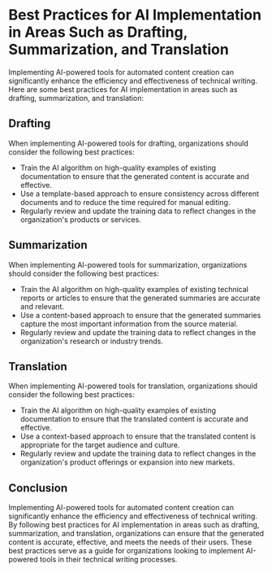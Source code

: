 Best Practices for AI Implementation in Areas Such as Drafting, Summarization, and Translation
==================================================================================================================================================

Implementing AI-powered tools for automated content creation can significantly enhance the efficiency and effectiveness of technical writing. Here are some best practices for AI implementation in areas such as drafting, summarization, and translation:

Drafting
--------

When implementing AI-powered tools for drafting, organizations should consider the following best practices:

* Train the AI algorithm on high-quality examples of existing documentation to ensure that the generated content is accurate and effective.
* Use a template-based approach to ensure consistency across different documents and to reduce the time required for manual editing.
* Regularly review and update the training data to reflect changes in the organization's products or services.

Summarization
-------------

When implementing AI-powered tools for summarization, organizations should consider the following best practices:

* Train the AI algorithm on high-quality examples of existing technical reports or articles to ensure that the generated summaries are accurate and relevant.
* Use a content-based approach to ensure that the generated summaries capture the most important information from the source material.
* Regularly review and update the training data to reflect changes in the organization's research or industry trends.

Translation
-----------

When implementing AI-powered tools for translation, organizations should consider the following best practices:

* Train the AI algorithm on high-quality examples of existing documentation to ensure that the translated content is accurate and effective.
* Use a context-based approach to ensure that the translated content is appropriate for the target audience and culture.
* Regularly review and update the training data to reflect changes in the organization's product offerings or expansion into new markets.

Conclusion
----------

Implementing AI-powered tools for automated content creation can significantly enhance the efficiency and effectiveness of technical writing. By following best practices for AI implementation in areas such as drafting, summarization, and translation, organizations can ensure that the generated content is accurate, effective, and meets the needs of their users. These best practices serve as a guide for organizations looking to implement AI-powered tools in their technical writing processes.
